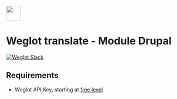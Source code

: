 <!-- logo -->
<img src="https://cdn.weglot.com/logo/logo-hor.png" height="40" />

# Weglot translate - Module Drupal

[![Weglot Slack][slack-image]][slack-url]


## Requirements
- Weglot API Key, starting at [free level](https://dashboard.weglot.com/register)

[slack-image]: https://weglot-community.now.sh/badge.svg
[slack-url]: https://weglot-community.now.sh/

